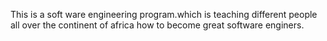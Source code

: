 This is a soft ware engineering program.which is teaching different people all over the continent of africa how to become great software enginers.
